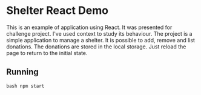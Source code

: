 # Shelter React Demo

This is an example of application using React. It was presented for challenge project. I've used context to study its behaviour. The project is a simple application to manage a shelter. It is possible to add, remove and list donations. The donations are stored in the local storage. Just reload the page to return to the initial state.

## Running

`bash npm start`

